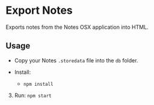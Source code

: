 # Export Notes

Exports notes from the Notes OSX application into HTML.

## Usage

* Copy your Notes `.storedata` file into the `db` folder.

* Install:
  - `npm install`

3. Run:
`npm start` 

